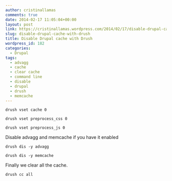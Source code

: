 ```yaml
---
author: cristinallamas
comments: true
date: 2014-02-17 11:05:04+00:00
layout: post
link: https://cristinallamas.wordpress.com/2014/02/17/disable-drupal-cache-with-drush/
slug: disable-drupal-cache-with-drush
title: Disable Drupal cache with Drush
wordpress_id: 182
categories:
  - Drupal
tags:
  - advagg
  - cache
  - clear cache
  - command line
  - disable
  - drupal
  - drush
  - memcache
---
```


```
drush vset cache 0

drush vset preprocess_css 0

drush vset preprocess_js 0
```

Disable advagg and memcache if you have it enabled

```
drush dis -y advagg

drush dis -y memcache
```

Finally we clear all the cache.

`drush cc all`
